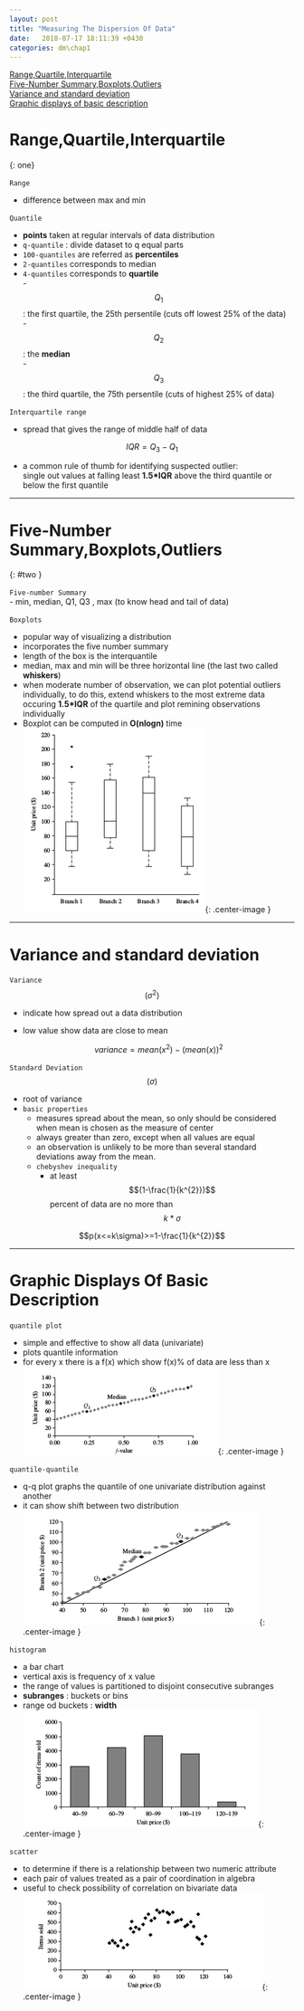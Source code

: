 ```yaml
---
layout: post
title: "Measuring The Dispersion Of Data"
date:   2018-07-17 18:11:39 +0430
categories: dm\chap1
---
```


[Range,Quartile,Interquartile](#one)  
[Five-Number Summary,Boxplots,Outliers](#two)  
[Variance and standard deviation](#variance-and-standard-deviation)  
[Graphic displays of basic description](#graphic-displays-of-basic-description)

# Range,Quartile,Interquartile
{: one}

 `Range`
 - difference between max and min

 `Quantile`
 - **points** taken at regular intervals of data distribution  
- `q-quantile` : divide dataset to q equal parts  
- `100-quantiles` are referred as **percentiles**  
- `2-quantiles` corresponds to median  
- `4-quantiles` corresponds to **quartile**  
	  - $$Q_{1}$$: the first quartile, the 25th persentile (cuts off lowest 25% of the data)  
	  - $$Q_{2}$$: the **median**  
	  - $$Q_{3}$$: the third quartile, the 75th persentile (cuts of highest 25% of data)  

`Interquartile range`
- spread that gives the range of middle half of data

$$IQR = Q_{3} - Q_{1}$$  

- a common rule of thumb for identifying suspected outlier:   
	single out values at falling least **1.5*IQR** above the third quantile or below the first quantile

---

# Five-Number Summary,Boxplots,Outliers
{: #two }

  `Five-number Summary`  
	- min, median, Q1, Q3 , max   (to know head and tail of data)

`Boxplots`
- popular way of visualizing a distribution  
- incorporates the five number summary  
- length of the box is the interquantile  
- median, max and min will be three horizontal line (the last two called **whiskers**)  
- when moderate number of observation, we can plot potential outliers individually, to do this, extend whiskers to the most extreme data occuring **1.5*IQR** of the quartile and plot remining observations individually  
- Boxplot can be computed in **O(nlogn)** time
![boxplot_img](/assets/dm/boxplot.png){: .center-image }

---

# Variance and standard deviation 

`Variance` $$(\sigma^2)$$
 - indicate how spread out a data distribution  
 - low value show data are close to mean  

   $$variance = mean(x^2)-(mean(x))^2$$

`Standard Deviation` $$(\sigma)$$
- root of variance
- `basic properties`  
  - measures spread about the mean, so only should be considered when mean is chosen as the measure of center  
  - always greater than zero, except when all values are equal  
  - an observation is unlikely to be more than several standard deviations away from the mean.  
   - `chebyshev inequality`  
        - at least $$(1-\frac{1}{k^{2}})$$ percent of data are no more than $$k*\sigma$$

 $$p(x<=k\sigma)>=1-\frac{1}{k^{2}}$$

---

# Graphic Displays Of Basic Description

‍‍`quantile plot`  
- simple and effective to show all data (univariate)  
- plots quantile information  
- for every x there is a f(x) which show f(x)% of data are less than x  
![quantile_img](/assets/dm/Quantile.png){: .center-image }



`quantile-quantile`  
- q-q plot graphs the quantile of one univariate distribution against another
- it can show shift between two distribution  
![quantile_quantile_img](/assets/dm/Q_Q.png){: .center-image }



`histogram`
- a bar chart
- vertical axis is frequency of x value
- the range of values is partitioned to disjoint consecutive subranges
- **subranges** : buckets or bins
- range od buckets : **width**  
![histogram_img](/assets/dm/histogram.png){: .center-image }


`scatter`
- to determine if there is a relationship between two numeric attribute
- each pair of values treated as a pair of coordination in algebra
- useful to check possibility of correlation on bivariate data  
![scatter_img](/assets/dm/scatter.png){: .center-image }







